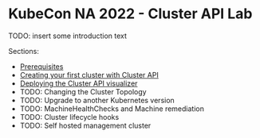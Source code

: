 # KubeCon NA 2022 - Cluster API Lab

TODO: insert some introduction text

Sections:
* [Prerequisites](./prereqs.md)
* [Creating your first cluster with Cluster API](./your-first-cluster.md)
* [Deploying the Cluster API visualizer](./visualizer.md)
* TODO: Changing the Cluster Topology
* TODO: Upgrade to another Kubernetes version
* TODO: MachineHealthChecks and Machine remediation
* TODO: Cluster lifecycle hooks
* TODO: Self hosted management cluster
